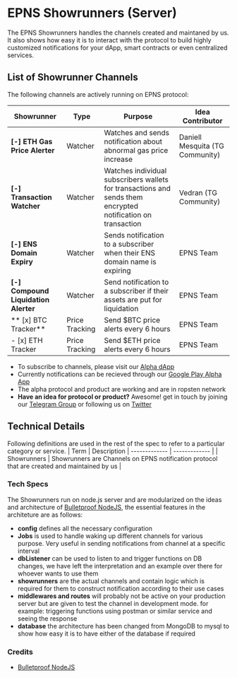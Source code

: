 # EPNS Showrunners (Server)
The EPNS Showrunners handles the channels created and maintaned by us. It also shows how easy it is to interact with the protocol to build highly customized notifications for your dApp, smart contracts or even centralized services.

## List of Showrunner Channels
The following channels are actively running on EPNS protocol:

| Showrunner | Type | Purpose | Idea Contributor |
| ------------- | ------------- | ------------- | ------------- |
| **[-] ETH Gas Price Alerter** | Watcher | Watches and sends notification about abnormal gas price increase | Daniell Mesquita (TG Community) |
| **[-] Transaction Watcher** | Watcher | Watches individual subscribers wallets for transactions and sends them encrypted notification on transaction | Vedran (TG Community) |
| **[-] ENS Domain Expiry** | Watcher | Sends notification to a subscriber when their ENS domain name is expiring | EPNS Team |
| **[-] Compound Liquidation Alerter** | Watcher | Send notification to a subscriber if their assets are put for liquidation | EPNS Team |
| ** [x] BTC Tracker** | Price Tracking | Send $BTC price alerts every 6 hours | EPNS Team |
| - [x] ETH Tracker | Price Tracking | Send $ETH price alerts every 6 hours | EPNS Team |

- To subscribe to channels, please visit our [Alpha dApp](https://app.epns.io)
- Currently notifications can be recieved through our [Google Play Alpha App](https://play.google.com/store/apps/details?id=io.epns.epns)
- The alpha protocol and product are working and are in ropsten network
- **Have an idea for protocol or product?** Awesome! get in touch by joining our [Telegram Group](https://t.me/epnsproject) or following us on [Twitter](https://twitter.com/epnsproject)

## Technical Details
Following definitions are used in the rest of the spec to refer to a particular category or service.
| Term  | Description
| ------------- | ------------- |
| Showrunners | Showrunners are Channels on EPNS notification protocol that are created and maintained by us |

### Tech Specs
The Showrunners run on node.js server and are modularized on the ideas and architecture of [Bulletproof NodeJS](https://github.com/santiq/bulletproof-nodejs), the essential features in the architeture are as follows:
- **config** defines all the necessary configuration
- **Jobs** is used to handle waking up different channels for various purpose. Very useful in sending notifications from channel at a specific interval
- **dbListener** can be used to listen to and trigger functions on DB changes, we have left the interpretation and an example over there for whoever wants to use them
- **showrunners** are the actual channels and contain logic which is required for them to construct notification according to their use cases
- **middlewares and routes** will probably not be active on your production server but are given to test the channel in development mode. for example: triggering functions using postman or similar service and seeing the response
- **database** the architecture has been changed from MongoDB to mysql to show how easy it is to have either of the database if required

### Credits
- [Bulletproof NodeJS](https://github.com/santiq/bulletproof-nodejs)
